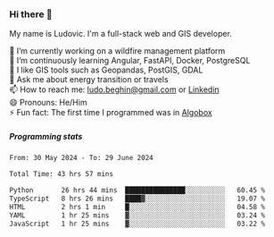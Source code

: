### Hi there 👋

My name is Ludovic. I'm a full-stack web and GIS developer.

 🔭 I’m currently working on a wildfire management platform<br/>
 🌱 I’m continuously learning Angular, FastAPI, Docker, PostgreSQL<br/>
 👯 I like GIS tools such as Geopandas, PostGIS, GDAL<br/>
 💬 Ask me about energy transition or travels<br/>
 📫 How to reach me: ludo.beghin@gmail.com or [Linkedin](https://www.linkedin.com/in/ludovic-beghin/)<br/>
 😄 Pronouns: He/Him<br/>
 ⚡ Fun fact: The first time I programmed was in [Algobox](https://fr.wikipedia.org/wiki/Algobox)<br/>

##### Programming stats
<!--START_SECTION:waka-->

```txt
From: 30 May 2024 - To: 29 June 2024

Total Time: 43 hrs 57 mins

Python       26 hrs 44 mins  ███████████████░░░░░░░░░░   60.45 %
TypeScript   8 hrs 26 mins   ████▓░░░░░░░░░░░░░░░░░░░░   19.07 %
HTML         2 hrs 1 min     █░░░░░░░░░░░░░░░░░░░░░░░░   04.58 %
YAML         1 hr 25 mins    ▓░░░░░░░░░░░░░░░░░░░░░░░░   03.24 %
JavaScript   1 hr 25 mins    ▓░░░░░░░░░░░░░░░░░░░░░░░░   03.22 %
```

<!--END_SECTION:waka-->

